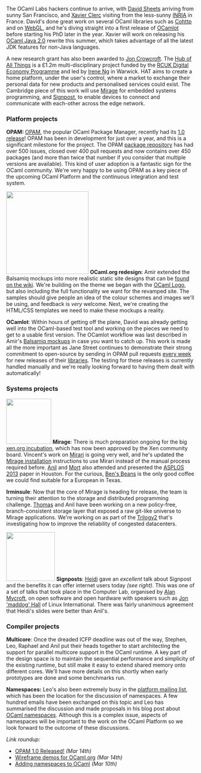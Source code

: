 The OCaml Labs hackers continue to arrive, with [David
Sheets](../people/sheets.html) arriving from sunny San Francisco, and [Xavier Clerc](people/xclerc.html) visiting from the less-sunny
[INRIA](http://www.inria.fr) in France.  David's done great work on several
OCaml libraries such as [Cohttp](http://github.com/avsm/ocaml-cohttp) and on
[WebGL](http://www.youtube.com/watch?v=ll9z1ULtgqo&feature=plcp), and he's diving
straight into a first release of [OCamlot](../tasks/platform.html) before
starting his PhD later in the year. Xavier will
work on releasing his [OCaml Java
2.0](http://ocamljava.x9c.fr/preview/) rewrite this summer, which takes
advantage of all the latest JDK features for non-Java languages.

A new research grant has also been awarded to [Jon Crowcroft](../people/crowcroft.html).
The [Hub of All Things](http://hubofallthings.wordpress.com) is a £1.2m multi-disciplinary
project funded by the [RCUK Digital Economy Programme](http://www.rcuk.ac.uk/research/xrcprogrammes/Digital/Pages/home.aspx) and led by 
[Irene Ng](http://www2.warwick.ac.uk/fac/sci/wmg/people/profile/?wmgid=849) 
in Warwick.  HAT aims to create a home platform, under the user's control, 
where a market to exchange their personal data for new products and 
personalised services could exist.  The Cambridge piece of this work will use
[Mirage](../tasks/mirage.html) for embedded systems programming, and
[Signpost](http://signpost.io), to enable devices to connect and communicate
with each-other across the edge network.

### Platform projects


<b>OPAM: </b> [OPAM](http://opam.ocamlpro.com), the popular OCaml Package Manager, recently had its [1.0
release](http://www.ocamlpro.com/blog/2013/03/14/opam-1.0.0.html)!  OPAM has
been in development for just over a year, and this is a significant milestone
for the project.  The OPAM [package repository](https://github.com/OCamlPro/opam-repository/issues) has had over 500 issues, closed over 400 pull requests and now contains over 450 packages
(and more than twice that number if you consider that multiple versions are
available).  This kind of user adoption is a fantastic sign for the OCaml
community.  We're very happy to be using OPAM as a key piece of the upcoming
OCaml Platform and the continuous integration and test system. 

<a href="https://github.com/ocaml/ocaml.org/wiki/Site-Redesign"><img class="right" width="220px" src="../images/ocaml_home_v2-2-thumb.jpg"></img></a>
<b>OCaml.org redesign:</b> Amir extended the Balsamiq mockups into more
realistic static site designs that can be [found on the
wiki](https://github.com/ocaml/ocaml.org/wiki/Site-Redesign).  We're building
on the theme we began with the [OCaml Logo](https://github.com/ocaml/ocaml.org/wiki/Draft-OCaml-Logos), but also
including the full functionality we want for the revamped site.  The samples
should give people an idea of the colour schemes and images we'll be using, and
feedback is *very* welcome.  Next, we're creating the HTML/CSS templates we
need to make these mockups a reality.

<b>OCamlot</b>: Within hours of getting off the plane, David was already 
getting well into the OCaml-based test tool and working on the pieces we 
need to get to a usable first version.  The OCamlot workflow was last 
described in Amir's
[Balsamiq mockups](http://amirchaudhry.com/wireframe-demos-for-ocamlorg/)
in case you want to catch up.  This work is made all the more important as 
Jane Street continues to demonstrate their strong commitment to open-source 
by sending in OPAM pull requests 
[every week](https://github.com/OCamlPro/opam-repository/pull/644) 
for new releases of their [libraries](http://janestreet.github.io).  The 
testing for these releases is currently handled manually and we're really 
looking forward to having them dealt with automatically!

### Systems projects

<a href="../images/asplos-mort.jpg"><img class="right" width="120px" thumb="ASPLOS served green drinks. Hmm" src="../images/asplos-mort-thumb.jpg"></img></a>
<b>Mirage</b>: There is much preparation ongoing for the big 
[xen.org incubation](http://wiki.xen.org/wiki/Mirage_Incubation_Project_Proposal), 
which has now been approved by the Xen community board. Vincent's work on 
[Mirari](../tasks/mirage.html) is going very well, and he's updated the 
[Mirage installation](http://www.openmirage.org/wiki/install) instructions 
to use Mirari instead of the manual process required before. 
[Anil](../people/avsm.html) and [Mort](../people/mort.html) also attended 
and presented the 
[ASPLOS 2013](http://anil.recoil.org/papers/2013-asplos-mirage.pdf) paper in 
Houston.  For the curious, 
[Ben's Beans](http://www.yelp.co.uk/biz/bens-beans-houston) is the only good 
coffee we could find suitable for a European in Texas.

<b>Irminsule</b>: Now that the core of Mirage is heading for release, the 
team is turning their attention to the storage and distributed programming 
challenge. [Thomas](../people/tg.html) and Anil have been working on a new 
policy-free, branch-consistent storage layer that exposed a raw git-like 
universe to Mirage applications. We're working on as part of the 
[Trilogy2](../tasks/t2.html) that's investigating how to improve the 
reliability of congested datacenters.

<a href="../images/heidi-signposts.jpg"><img class="right" width="130px" src="../images/heidi-signposts-thumb.jpg"></img></a>
<b>Signposts</b>: [Heidi](../people/heidi.html) gave an *excellent* talk 
about Signpost and the benefits it can offer internet users today
<i>(see right)</i>. This was one of a set of talks that took place in the 
Computer Lab, organised by [Alan Mycroft](../people/amycroft.html), on open 
software and open hardware with speakers such as
[Jon 'maddog' Hall](http://en.wikipedia.org/wiki/Jon_Hall_(programmer)) of
Linux International. There was fairly unanimous agreement that Heidi's 
slides were better than Anil's.

### Compiler projects

<b>Multicore</b>: Once the dreaded ICFP deadline was out of the way, 
Stephen, Leo, Raphael and Anil put their heads together to start 
architecting the support for parallel multicore support in the OCaml runtime.
A key part of the design space is to maintain the sequential performance and 
simplicity of the existing runtime, but still make it easy to extend shared 
memory onto different cores.  We'll have more details on this shortly when 
early prototypes are done and some benchmarks run.

<b>Namespaces:</b> Leo's also been extremely busy in the 
[platform mailing list](http://lists.ocaml.org/listinfo/platform), which has 
been the location for the discussion of namespaces.  A few hundred emails 
have been exchanged on this topic and Leo has summarised the discussion and 
made proposals in his blog post about 
[OCaml namespaces](http://www.lpw25.net/2013/03/10/ocaml-namespaces.html).  Although this is a complex issue, aspects of namespaces will be important to 
the work on the OCaml Platform so we look forward to the outcome of these 
discussions.

<i>Link roundup:</i>

* <a class="icon-email" href="http://lists.ocaml.org/pipermail/platform/2013-March/000291.html">OPAM 1.0 Released!</a> _(Mar 14th)_
* <a class="icon-rss" href="http://amirchaudhry.com/wireframe-demos-for-ocamlorg/">Wireframe demos for OCaml.org</a> _(Mar 14th)_
* <a class="icon-rss" href="http://www.lpw25.net/2013/03/10/ocaml-namespaces.html">Adding namespaces to OCaml</a> _(Mar 10th)_
